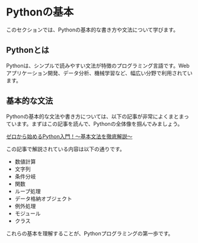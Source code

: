 # Pythonの基本

このセクションでは、Pythonの基本的な書き方や文法について学びます。

## Pythonとは

Pythonは、シンプルで読みやすい文法が特徴のプログラミング言語です。Webアプリケーション開発、データ分析、機械学習など、幅広い分野で利用されています。

## 基本的な文法

Pythonの基本的な文法や書き方については、以下の記事が非常によくまとまっています。まずはこの記事を読んで、Pythonの全体像を掴んでみましょう。

[ゼロから始めるPython入門！〜基本文法を徹底解説〜](https://qiita.com/python_academia/items/bde85d799e7db4936ce1)

この記事で解説されている内容は以下の通りです。

* 数値計算
* 文字列
* 条件分岐
* 関数
* ループ処理
* データ格納オブジェクト
* 例外処理
* モジュール
* クラス

これらの基本を理解することが、Pythonプログラミングの第一歩です。
